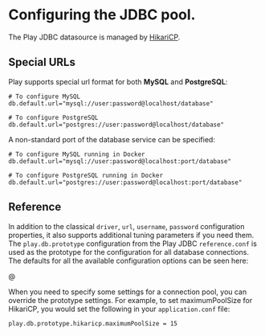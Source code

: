 <!--- Copyright (C) 2009-2017 Lightbend Inc. <https://www.lightbend.com> -->
# Configuring the JDBC pool.

The Play JDBC datasource is managed by [HikariCP](https://brettwooldridge.github.io/HikariCP/).

## Special URLs

Play supports special url format for both **MySQL** and **PostgreSQL**:

```
# To configure MySQL
db.default.url="mysql://user:password@localhost/database"

# To configure PostgreSQL
db.default.url="postgres://user:password@localhost/database"
```

A non-standard port of the database service can be specified:

```
# To configure MySQL running in Docker
db.default.url="mysql://user:password@localhost:port/database"

# To configure PostgreSQL running in Docker
db.default.url="postgres://user:password@localhost:port/database"
```

## Reference

In addition to the classical `driver`, `url`, `username`, `password` configuration properties, it also supports additional tuning parameters if you need them.  The `play.db.prototype` configuration from the Play JDBC `reference.conf` is used as the prototype for the configuration for all database connections.  The defaults for all the available configuration options can be seen here:

@[](/confs/play-jdbc/reference.conf)

When you need to specify some settings for a connection pool, you can override the prototype settings.  For example, to set maximumPoolSize for HikariCP, you would set the following in your `application.conf` file:

```
play.db.prototype.hikaricp.maximumPoolSize = 15
```
